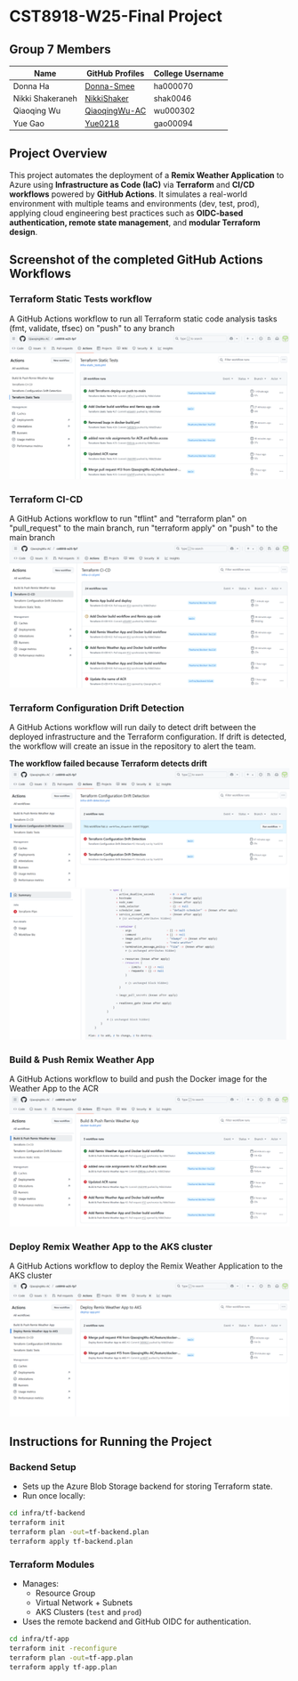 # CST8918-W25-Final Project
## Group 7 Members 

| Name               | GitHub Profiles    | College Username  |
|--------------------|--------------------|--------------------|
| Donna Ha          | [Donna-Smee](https://github.com/Donna-Smee)       | ha000070       |
| Nikki Shakeraneh  | [NikkiShaker](https://github.com/NikkiShaker)     | shak0046       |
| Qiaoqing Wu       | [QiaoqingWu-AC](https://github.com/QiaoqingWu-AC)         | wu000302       |
| Yue Gao           | [Yue0218](https://github.com/Yue0218)         | gao00094       |

## Project Overview
This project automates the deployment of a **Remix Weather Application** to Azure using **Infrastructure as Code (IaC)**
via **Terraform** and **CI/CD workflows** powered by **GitHub Actions**. It simulates a real-world environment with multiple teams and environments (dev, test, prod), applying cloud engineering best practices such as **OIDC-based authentication, remote state management**, and **modular Terraform design**.

## Screenshot of the completed GitHub Actions Workflows
### Terraform Static Tests workflow
A GitHub Actions workflow to run all Terraform static code analysis tasks (fmt, validate, tfsec) on "push" to any branch
![checks](./screenshots/Terraform-Static-Tests-Workflow.png)
### Terraform CI-CD
A GitHub Actions workflow to run "tflint" and "terraform plan" on "pull_request" to the main branch, run "terraform apply" on "push" to the main branch
![checks](./screenshots/Terraform-CI-CD.png)
### Terraform Configuration Drift Detection
A GitHub Actions workflow will run daily to detect drift between the deployed infrastructure and the Terraform configuration. If drift is detected, the workflow will create an issue in the repository to alert the team.

**The workflow failed because Terraform detects drift**
![checks](./screenshots/drift_detection.png)
![checks](./screenshots/drift_failed.png)
### Build & Push Remix Weather App
A GitHub Actions workflow to build and push the Docker image for the Weather App to the ACR
![checks](./screenshots/Build-Push-Remix-Weather-App.png)
### Deploy Remix Weather App to the AKS cluster
A GitHub Actions workflow to deploy the Remix Weather Application to the AKS cluster
![checks](./screenshots/depoly_app.png)



## Instructions for Running the Project
### Backend Setup
- Sets up the Azure Blob Storage backend for storing Terraform state.
- Run once locally:
```bash
cd infra/tf-backend
terraform init
terraform plan -out=tf-backend.plan
terraform apply tf-backend.plan
```
### Terraform Modules
- Manages:
  - Resource Group
  - Virtual Network + Subnets
  - AKS Clusters (`test` and `prod`)
- Uses the remote backend and GitHub OIDC for authentication.
```bash
cd infra/tf-app
terraform init -reconfigure
terraform plan -out=tf-app.plan
terraform apply tf-app.plan
```